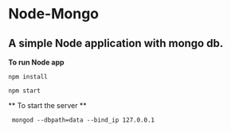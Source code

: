 # Node-Mongo
## A simple Node application  with mongo db.
**To run Node app**

`npm install`

`npm start`

** To start the server **

` mongod --dbpath=data --bind_ip 127.0.0.1`
